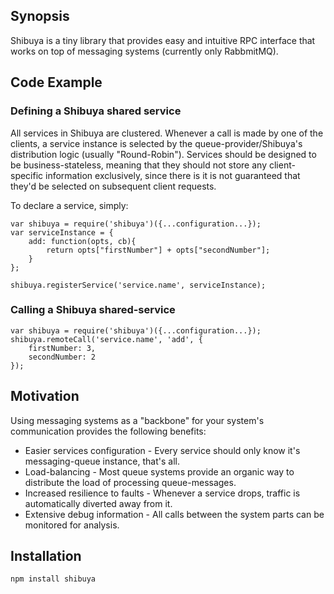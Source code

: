 ## Synopsis

Shibuya is a tiny library that provides easy and intuitive RPC interface that works on top of messaging systems (currently only RabbmitMQ).

## Code Example

### Defining a Shibuya shared service

All services in Shibuya are clustered. Whenever a call is made by one of the clients, a service instance is selected by the queue-provider/Shibuya's distribution logic (usually "Round-Robin"). 
Services should be designed to be business-stateless, meaning that they should not store any client-specific information exclusively, since there is it is not guaranteed that they'd be selected on subsequent client requests.

To declare a service, simply:

```
var shibuya = require('shibuya')({...configuration...});
var serviceInstance = {
    add: function(opts, cb){
        return opts["firstNumber"] + opts["secondNumber"]; 
    }
};

shibuya.registerService('service.name', serviceInstance);
```

### Calling a Shibuya shared-service
```
var shibuya = require('shibuya')({...configuration...});
shibuya.remoteCall('service.name', 'add', {
    firstNumber: 3,
    secondNumber: 2
});
```

## Motivation

Using messaging systems as a "backbone" for your system's communication provides the following benefits:

  * Easier services configuration - Every service should only know it's messaging-queue instance, that's all.
  * Load-balancing - Most queue systems provide an organic way to distribute the load of processing queue-messages.
  * Increased resilience to faults - Whenever a service drops, traffic is automatically diverted away from it.
  * Extensive debug information - All calls between the system parts can be monitored for analysis.

## Installation

```
npm install shibuya
```